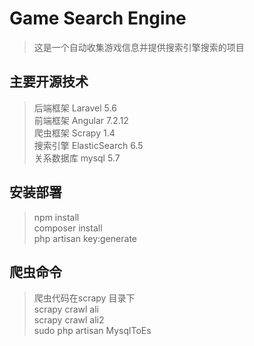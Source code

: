 # Game Search Engine

> 这是一个自动收集游戏信息并提供搜索引擎搜索的项目

## 主要开源技术

>后端框架 Laravel 5.6   
前端框架 Angular 7.2.12  
爬虫框架 Scrapy 1.4  
搜索引擎 ElasticSearch 6.5  
关系数据库 mysql 5.7   


## 安装部署
>npm install  
composer install  
php artisan key:generate



##  爬虫命令 
>  爬虫代码在scrapy 目录下   
scrapy crawl ali  
scrapy crawl ali2  
sudo php artisan MysqlToEs  
